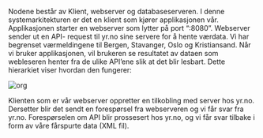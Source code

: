 

Nodene består av Klient, webserver og databaseserveren. I denne systemarkitekturen er det en klient som kjører applikasjonen vår. Applikasjonen starter en webserver som lytter på port “:8080”. Webserver sender ut en API- request til   yr.no sine servere for å hente værdata. Vi har begrenset værmeldingene til Bergen, Stavanger, Oslo og Kristiansand. Når vi bruker applikasjonen, vil brukeren se resultatet av dataen som webleseren henter fra de ulike API’ene slik at det blir lesbart. Dette hierarkiet viser hvordan den fungerer:






![org](https://user-images.githubusercontent.com/35718955/39878636-1bcfab52-5479-11e8-9dd2-a0e7a936f914.png)




Klienten som er vår webserver oppretter en tilkobling med server hos yr.no. Dersetter blir det sendt en forespørsel fra webserveren og vi får svar fra yr.no. Forespørselen om API  blir prossesert hos yr.no, og vi får svar tilbake i form av våre fårspurte data (XML fil). 
